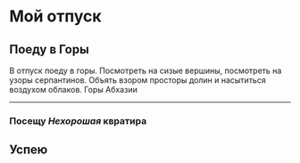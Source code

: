 # Мой отпуск

## Поеду в **Горы**

В отпуск поеду в горы. Посмотреть на сизые вершины, посмотреть на узоры серпантинов. Объять взором просторы долин и насытиться воздухом облаков. 
Горы Абхазии 

---

### Посещу **_Нехорошая_ квратира**

## Успею 
